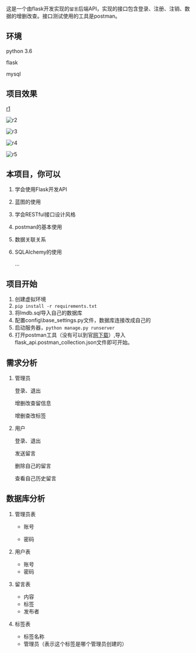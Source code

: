 这是一个由flask开发实现的`留言`后端API，实现的接口包含登录、注册、注销、数据的增删改查。接口测试使用的工具是postman。

## 环境

python 3.6

flask

mysql



## 项目效果

[r1](https://github.com/sheppyy/MoFlaskAPI/blob/master/static/imgs/r1.PNG)

![r2](https://github.com/sheppyy/MoFlaskAPI/blob/master/static/imgs/r2.PNG)

![r3](https://github.com/sheppyy/MoFlaskAPI/blob/master/static/imgs/r3.PNG)

![r4](https://github.com/sheppyy/MoFlaskAPI/blob/master/static/imgs/r4.PNG)

![r5](https://github.com/sheppyy/MoFlaskAPI/blob/master/static/imgs/r5.PNG)

## 本项目，你可以

1. 学会使用Flask开发API

2. 蓝图的使用

3. 学会RESTful接口设计风格

4. postman的基本使用

5. 数据关联关系

6. SQLAlchemy的使用

   ...

## 项目开始

1. 创建虚拟环境
2. `pip install -r requirements.txt`
3. 将lmdb.sql导入自己的数据库
4. 配置config\base_settings.py文件，数据库连接改成自己的
5. 启动服务器，`python manage.py runserver`
6. 打开postman工具（没有可以到官[网下载](https://www.postman.com/)）,导入flask_api.postman_collection.json文件即可开始。



## 需求分析

1. 管理员

   登录、退出

   增删改查留信息

   增删查改标签



2. 用户

   登录、退出

   发送留言

   删除自己的留言

   查看自己历史留言



## 数据库分析

1. 管理员表

   - 账号

   - 密码

2. 用户表
   - 账号
   - 密码

3. 留言表
   - 内容
   - 标签
   - 发布者
4. 标签表
   - 标签名称
   - 管理员（表示这个标签是哪个管理员创建的）

